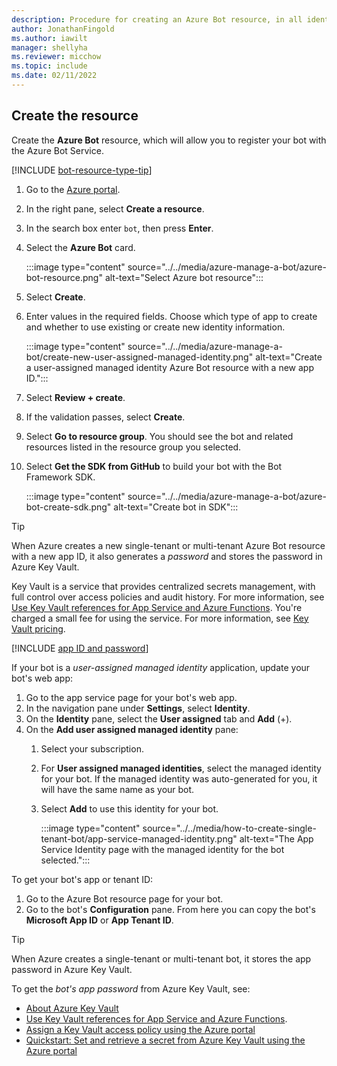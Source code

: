 ```yaml
---
description: Procedure for creating an Azure Bot resource, in all identity-management flavors.
author: JonathanFingold
ms.author: iawilt
manager: shellyha
ms.reviewer: micchow
ms.topic: include
ms.date: 02/11/2022
---
```


## Create the resource

Create the **Azure Bot** resource, which will allow you to register your bot with the Azure Bot Service.

[!INCLUDE [bot-resource-type-tip](../bot-resource-type-tip.md)]

1. Go to the [Azure portal](https://portal.azure.com/).
1. In the right pane, select **Create a resource**.
1. In the search box enter `bot`, then press **Enter**.
1. Select the **Azure Bot** card.

    :::image type="content" source="../../media/azure-manage-a-bot/azure-bot-resource.png" alt-text="Select Azure bot resource":::

1. Select **Create**.
1. Enter values in the required fields.
    Choose which type of app to create and whether to use existing or create new identity information.

    :::image type="content" source="../../media/azure-manage-a-bot/create-new-user-assigned-managed-identity.png" alt-text="Create a user-assigned managed identity Azure Bot resource with a new app ID.":::

1. Select **Review + create**.
1. If the validation passes, select **Create**.
1. Select **Go to resource group**. You should see the bot and related resources listed in the resource group you selected.
1. Select **Get the SDK from GitHub** to build your bot with the Bot Framework SDK.

    :::image type="content" source="../../media/azure-manage-a-bot/azure-bot-create-sdk.png" alt-text="Create bot in SDK":::

<a id="azure-key-vault"></a>

> [!TIP]
> When Azure creates a new single-tenant or multi-tenant Azure Bot resource with a new app ID, it also generates a _password_ and stores the password in Azure Key Vault.
>
> Key Vault is a service that provides centralized secrets management, with full control over access policies and audit history. For more information, see [Use Key Vault references for App Service and Azure Functions](/azure/app-service/app-service-key-vault-references). You're charged a small fee for using the service. For more information, see [Key Vault pricing](https://azure.microsoft.com/pricing/details/key-vault/).

[!INCLUDE [app ID and password](../authentication/azure-bot-appid-password.md)]

If your bot is a _user-assigned managed identity_ application, update your bot's web app:

1. Go to the app service page for your bot's web app.
1. In the navigation pane under **Settings**, select **Identity**.
1. On the **Identity** pane, select the **User assigned** tab and **Add** (+).
1. On the **Add user assigned managed identity** pane:
    1. Select your subscription.
    1. For **User assigned managed identities**, select the managed identity for your bot. If the managed identity was auto-generated for you, it will have the same name as your bot.
    1. Select **Add** to use this identity for your bot.

        :::image type="content" source="../../media/how-to-create-single-tenant-bot/app-service-managed-identity.png" alt-text="The App Service Identity page with the managed identity for the bot selected.":::

To get your bot's app or tenant ID:

1. Go to the Azure Bot resource page for your bot.
1. Go to the bot's **Configuration** pane.
    From here you can copy the bot's **Microsoft App ID** or **App Tenant ID**.

> [!TIP]
>When Azure creates a single-tenant or multi-tenant bot, it stores the app password in Azure Key Vault.

To get the _bot's app password_ from Azure Key Vault, see:

- [About Azure Key Vault](/azure/key-vault/general/overview)
- [Use Key Vault references for App Service and Azure Functions](/azure/app-service/app-service-key-vault-references).
- [Assign a Key Vault access policy using the Azure portal](/azure/key-vault/general/assign-access-policy-portal)
- [Quickstart: Set and retrieve a secret from Azure Key Vault using the Azure portal](/azure/key-vault/secrets/quick-create-portal#retrieve-a-secret-from-key-vault)
